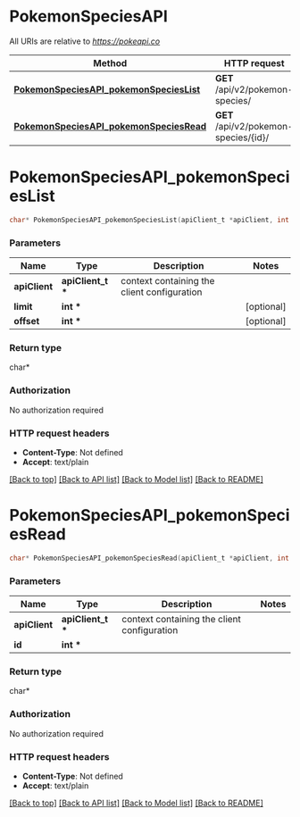 # PokemonSpeciesAPI

All URIs are relative to *https://pokeapi.co*

Method | HTTP request | Description
------------- | ------------- | -------------
[**PokemonSpeciesAPI_pokemonSpeciesList**](PokemonSpeciesAPI.md#PokemonSpeciesAPI_pokemonSpeciesList) | **GET** /api/v2/pokemon-species/ | 
[**PokemonSpeciesAPI_pokemonSpeciesRead**](PokemonSpeciesAPI.md#PokemonSpeciesAPI_pokemonSpeciesRead) | **GET** /api/v2/pokemon-species/{id}/ | 


# **PokemonSpeciesAPI_pokemonSpeciesList**
```c
char* PokemonSpeciesAPI_pokemonSpeciesList(apiClient_t *apiClient, int *limit, int *offset);
```

### Parameters
Name | Type | Description  | Notes
------------- | ------------- | ------------- | -------------
**apiClient** | **apiClient_t \*** | context containing the client configuration |
**limit** | **int \*** |  | [optional] 
**offset** | **int \*** |  | [optional] 

### Return type

char*



### Authorization

No authorization required

### HTTP request headers

 - **Content-Type**: Not defined
 - **Accept**: text/plain

[[Back to top]](#) [[Back to API list]](../README.md#documentation-for-api-endpoints) [[Back to Model list]](../README.md#documentation-for-models) [[Back to README]](../README.md)

# **PokemonSpeciesAPI_pokemonSpeciesRead**
```c
char* PokemonSpeciesAPI_pokemonSpeciesRead(apiClient_t *apiClient, int *id);
```

### Parameters
Name | Type | Description  | Notes
------------- | ------------- | ------------- | -------------
**apiClient** | **apiClient_t \*** | context containing the client configuration |
**id** | **int \*** |  | 

### Return type

char*



### Authorization

No authorization required

### HTTP request headers

 - **Content-Type**: Not defined
 - **Accept**: text/plain

[[Back to top]](#) [[Back to API list]](../README.md#documentation-for-api-endpoints) [[Back to Model list]](../README.md#documentation-for-models) [[Back to README]](../README.md)

